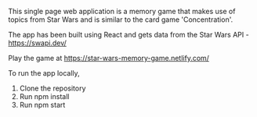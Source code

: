 This single page web application is a memory game that makes use of topics from Star Wars and is similar to the card game 'Concentration'.

The app has been built using React and gets data from the Star Wars API - https://swapi.dev/

Play the game at https://star-wars-memory-game.netlify.com/

To run the app locally,
1. Clone the repository
2. Run npm install
3. Run npm start

